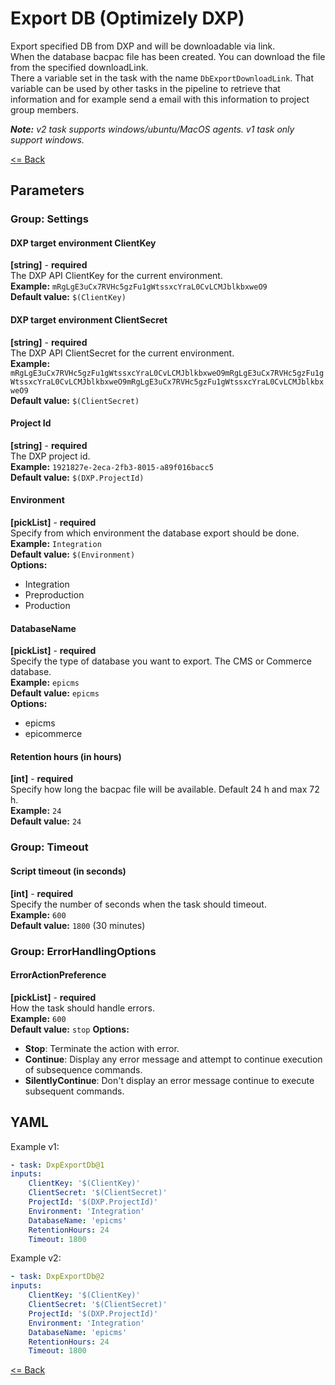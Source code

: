 # Export DB (Optimizely DXP) #
Export specified DB from DXP and will be downloadable via link.  
When the database bacpac file has been created. You can download the file from the specified downloadLink.  
There a variable set in the task with the name `DbExportDownloadLink`. That variable can be used by other tasks in the pipeline to retrieve that information and for example send a email with this information to project group members.  
   
_**Note:** v2 task supports windows/ubuntu/MacOS agents. v1 task only support windows._  

[<= Back](../README.md)

## Parameters
### Group: Settings
#### DXP target environment ClientKey
**[string]** - **required**  
The DXP API ClientKey for the current environment.  
**Example:** `mRgLgE3uCx7RVHc5gzFu1gWtssxcYraL0CvLCMJblkbxweO9`  
**Default value:** `$(ClientKey)`

#### DXP target environment ClientSecret
**[string]** - **required**  
The DXP API ClientSecret for the current environment.  
**Example:** `mRgLgE3uCx7RVHc5gzFu1gWtssxcYraL0CvLCMJblkbxweO9mRgLgE3uCx7RVHc5gzFu1gWtssxcYraL0CvLCMJblkbxweO9mRgLgE3uCx7RVHc5gzFu1gWtssxcYraL0CvLCMJblkbxweO9`  
**Default value:** `$(ClientSecret)`

#### Project Id
**[string]** - **required**  
The DXP project id.  
**Example:** `1921827e-2eca-2fb3-8015-a89f016bacc5`  
**Default value:** `$(DXP.ProjectId)`

#### Environment
**[pickList]** - **required**  
Specify from which environment the database export should be done.  
**Example:** `Integration`  
**Default value:** `$(Environment)`  
**Options:**  
- Integration
- Preproduction
- Production

#### DatabaseName
**[pickList]** - **required**  
Specify the type of database you want to export. The CMS or Commerce database.  
**Example:** `epicms`  
**Default value:** `epicms`  
**Options:**  
- epicms
- epicommerce

#### Retention hours (in hours)
**[int]** - **required**  
Specify how long the bacpac file will be available. Default 24 h and max 72 h.  
**Example:** `24`  
**Default value:** `24`


### Group: Timeout
#### Script timeout (in seconds)
**[int]** - **required**  
Specify the number of seconds when the task should timeout.  
**Example:** `600`  
**Default value:** `1800` (30 minutes)

### Group: ErrorHandlingOptions
#### ErrorActionPreference
**[pickList]** - **required**  
How the task should handle errors.  
**Example:** `600`  
**Default value:** `stop`
**Options:**  
- **Stop**: Terminate the action with error.
- **Continue**: Display any error message and attempt to continue execution of subsequence commands.
- **SilentlyContinue**: Don't display an error message continue to execute subsequent commands.

## YAML ##
Example v1:  
```yaml
- task: DxpExportDb@1
inputs:
    ClientKey: '$(ClientKey)'
    ClientSecret: '$(ClientSecret)'
    ProjectId: '$(DXP.ProjectId)'
    Environment: 'Integration'
    DatabaseName: 'epicms'
    RetentionHours: 24
    Timeout: 1800
``` 
  
Example v2:  
```yaml
- task: DxpExportDb@2
inputs:
    ClientKey: '$(ClientKey)'
    ClientSecret: '$(ClientSecret)'
    ProjectId: '$(DXP.ProjectId)'
    Environment: 'Integration'
    DatabaseName: 'epicms'
    RetentionHours: 24
    Timeout: 1800
```

[<= Back](../README.md)
